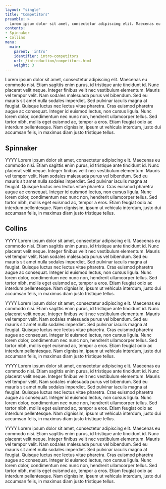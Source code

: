 ```yaml
---
layout: "single"
title: "Competitors"
preamble: >
  Lorem ipsum dolor sit amet, consectetur adipiscing elit. Maecenas eu commodo nisi. Etiam sagittis enim purus, id tristique ante tincidunt id. Nunc placerat velit neque. Integer finibus velit nec vestibulum elementum.
contents:
- Spinnaker
- Collins
menu:
  main:
    parent: 'intro'
    identifier: intro-competitors
    url: /introduction/competitors.html
    weight: 3
---
```


Lorem ipsum dolor sit amet, consectetur adipiscing elit. Maecenas eu commodo nisi. Etiam sagittis enim purus, id tristique ante tincidunt id. Nunc placerat velit neque. Integer finibus velit nec vestibulum elementum. Mauris vel tempor velit. Nam sodales malesuada purus vel bibendum. Sed eu mauris sit amet nulla sodales imperdiet. Sed pulvinar iaculis magna at feugiat. Quisque luctus nec lectus vitae pharetra. Cras euismod pharetra augue ac consequat. Integer id euismod lectus, non cursus ligula. Nunc lorem dolor, condimentum nec nunc non, hendrerit ullamcorper tellus. Sed tortor nibh, mollis eget euismod ac, tempor a eros. Etiam feugiat odio ac interdum pellentesque. Nam dignissim, ipsum ut vehicula interdum, justo dui accumsan felis, in maximus diam justo tristique tellus.

## Spinnaker

YYYY Lorem ipsum dolor sit amet, consectetur adipiscing elit. Maecenas eu commodo nisi. Etiam sagittis enim purus, id tristique ante tincidunt id. Nunc placerat velit neque. Integer finibus velit nec vestibulum elementum. Mauris vel tempor velit. Nam sodales malesuada purus vel bibendum. Sed eu mauris sit amet nulla sodales imperdiet. Sed pulvinar iaculis magna at feugiat. Quisque luctus nec lectus vitae pharetra. Cras euismod pharetra augue ac consequat. Integer id euismod lectus, non cursus ligula. Nunc lorem dolor, condimentum nec nunc non, hendrerit ullamcorper tellus. Sed tortor nibh, mollis eget euismod ac, tempor a eros. Etiam feugiat odio ac interdum pellentesque. Nam dignissim, ipsum ut vehicula interdum, justo dui accumsan felis, in maximus diam justo tristique tellus.

## Collins

YYYY Lorem ipsum dolor sit amet, consectetur adipiscing elit. Maecenas eu commodo nisi. Etiam sagittis enim purus, id tristique ante tincidunt id. Nunc placerat velit neque. Integer finibus velit nec vestibulum elementum. Mauris vel tempor velit. Nam sodales malesuada purus vel bibendum. Sed eu mauris sit amet nulla sodales imperdiet. Sed pulvinar iaculis magna at feugiat. Quisque luctus nec lectus vitae pharetra. Cras euismod pharetra augue ac consequat. Integer id euismod lectus, non cursus ligula. Nunc lorem dolor, condimentum nec nunc non, hendrerit ullamcorper tellus. Sed tortor nibh, mollis eget euismod ac, tempor a eros. Etiam feugiat odio ac interdum pellentesque. Nam dignissim, ipsum ut vehicula interdum, justo dui accumsan felis, in maximus diam justo tristique tellus.

YYYY Lorem ipsum dolor sit amet, consectetur adipiscing elit. Maecenas eu commodo nisi. Etiam sagittis enim purus, id tristique ante tincidunt id. Nunc placerat velit neque. Integer finibus velit nec vestibulum elementum. Mauris vel tempor velit. Nam sodales malesuada purus vel bibendum. Sed eu mauris sit amet nulla sodales imperdiet. Sed pulvinar iaculis magna at feugiat. Quisque luctus nec lectus vitae pharetra. Cras euismod pharetra augue ac consequat. Integer id euismod lectus, non cursus ligula. Nunc lorem dolor, condimentum nec nunc non, hendrerit ullamcorper tellus. Sed tortor nibh, mollis eget euismod ac, tempor a eros. Etiam feugiat odio ac interdum pellentesque. Nam dignissim, ipsum ut vehicula interdum, justo dui accumsan felis, in maximus diam justo tristique tellus.

YYYY Lorem ipsum dolor sit amet, consectetur adipiscing elit. Maecenas eu commodo nisi. Etiam sagittis enim purus, id tristique ante tincidunt id. Nunc placerat velit neque. Integer finibus velit nec vestibulum elementum. Mauris vel tempor velit. Nam sodales malesuada purus vel bibendum. Sed eu mauris sit amet nulla sodales imperdiet. Sed pulvinar iaculis magna at feugiat. Quisque luctus nec lectus vitae pharetra. Cras euismod pharetra augue ac consequat. Integer id euismod lectus, non cursus ligula. Nunc lorem dolor, condimentum nec nunc non, hendrerit ullamcorper tellus. Sed tortor nibh, mollis eget euismod ac, tempor a eros. Etiam feugiat odio ac interdum pellentesque. Nam dignissim, ipsum ut vehicula interdum, justo dui accumsan felis, in maximus diam justo tristique tellus.

YYYY Lorem ipsum dolor sit amet, consectetur adipiscing elit. Maecenas eu commodo nisi. Etiam sagittis enim purus, id tristique ante tincidunt id. Nunc placerat velit neque. Integer finibus velit nec vestibulum elementum. Mauris vel tempor velit. Nam sodales malesuada purus vel bibendum. Sed eu mauris sit amet nulla sodales imperdiet. Sed pulvinar iaculis magna at feugiat. Quisque luctus nec lectus vitae pharetra. Cras euismod pharetra augue ac consequat. Integer id euismod lectus, non cursus ligula. Nunc lorem dolor, condimentum nec nunc non, hendrerit ullamcorper tellus. Sed tortor nibh, mollis eget euismod ac, tempor a eros. Etiam feugiat odio ac interdum pellentesque. Nam dignissim, ipsum ut vehicula interdum, justo dui accumsan felis, in maximus diam justo tristique tellus.
